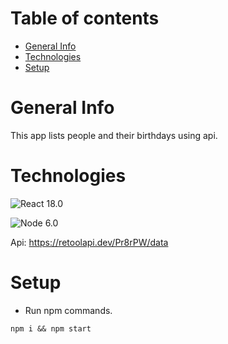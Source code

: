 # Table of contents
- [General Info](#general-info)
- [Technologies](#technologies)
- [Setup](#setup)

# General Info
This app lists people and their birthdays using api.

# Technologies
![React](https://img.shields.io/badge/React-20232A?style=for-the-badge&logo=react&logoColor=61DAFB) 18.0

![Node](https://img.shields.io/badge/Node.js-339933?style=for-the-badge&logo=nodedotjs&logoColor=white
) 6.0

Api: https://retoolapi.dev/Pr8rPW/data

# Setup
- Run npm commands.
```
npm i && npm start
```
